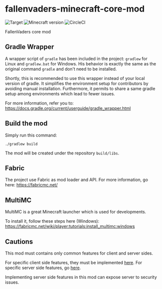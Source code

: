# fallenvaders-minecraft-core-mod

![Target](https://img.shields.io/badge/mod-Minecraft-blueviolet)
![Minecraft version](https://img.shields.io/badge/version-1.18.1-blue)
![CircleCI](https://img.shields.io/circleci/build/github/FallenVaders/mc-fallenvaders?token=6c195a3a2f200bed4f2d9ea090309af8ed1d2c62)

FallenVaders core mod

## Gradle Wrapper

A wrapper script of `gradle` has been included in the project: `gradlew` for Linux and `gradlew.bat` for Windows. His
behavior is exactly the same as the original command `gradle` and don't need to be installed.

Shortly, this is recommended to use this wrapper instead of your local version of gradle. It simplifies the environment
setup for contributors by avoiding manual installation. Furthermore, it permits to share a same gradle setup among
environments which lead to fewer issues.

For more information, refer you to: https://docs.gradle.org/current/userguide/gradle_wrapper.html

## Build the mod

Simply run this command:

```shell
./gradlew build
```

The mod will be created under the repository `build/libs`.

## Fabric

The project use Fabric as mod loader and API. For more information, go here: https://fabricmc.net/

## MultiMC

MultiMC is a great Minecraft launcher which is used for developments.

To install it, follow these steps here (Windows):
https://fabricmc.net/wiki/player:tutorials:install_multimc:windows

## Cautions

This mod must contains only common features for client and server sides.

For specific client side features, they must be implemented [here](https://github.com/FallenVaders/fallenvaders-minecraft-client-mod).
For specific server side features, go [here](https://github.com/FallenVaders/fallenvaders-minecraft-server-mod).

Implementing server side features in this mod can expose server to security issues.
